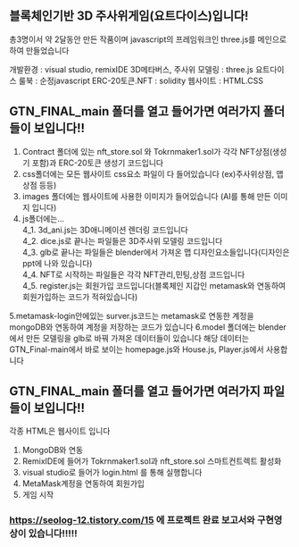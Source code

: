 ## 블록체인기반 3D 주사위게임(요트다이스)입니다!
총3명이서 약 2달동안 만든 작품이며 javascript의 프레임워크인 three.js를 메인으로 하여 만들었습니다 


개발환경 : visual studio, remixIDE
3D메타버스, 주사위 모델링 : three.js
요트다이스 룰북 : 순정javascript
ERC-20토큰.NFT : solidity
웹사이트 : HTML.CSS

## GTN_FINAL_main 폴더를 열고 들어가면 여러가지 폴더들이 보입니다!!

1. Contract 폴더에 있는 nft_store.sol 와 Tokrnmaker1.sol가 각각 NFT상점(생성기 포함)과 ERC-20토큰 생성기 코드입니다
2. css폴더에는 모든 웹사이트 css요소 파일이 다 들어있습니다 (ex)주사위상점, 맵상점 등등)
3. images 폴더에는 웹사이트에 사용한 이미지가 들어있습니다 (AI를 통해 만든 이미지 입니다)
4. js폴더에는...  
   4_1. 3d_ani.js는 3D애니메이션 렌더링 코드입니다  
   4_2. dice.js로 끝나는 파일들은 3D주사위 모델링 코드입니다  
   4_3. glb로 끝나는 파일들은 blender에서 가져온 맵 디자인요소들입니다(디자인은 ppt에 나와 있습니다)  
   4_4. NFT로 시작하는 파일들은 각각 NFT관리,민팅,상점 코드입니다  
   4_5. register.js는 회원가입 코드입니다(블록체인 지갑인 metamask와 연동하여 회원가입하는 코드가 적혀있습니다)  
   
5.metamask-login안에있는 surver.js코드는 metamask로 연동한 계정을 mongoDB와 연동하여 계정을 저장하는 코드가 있습니다
6.model 폴더에는 blender에서 만든 모델링을 glb로 바꿔 가져온 데이터들이 있습니다 해당 데이터는 GTN_Final-main에서 바로 보이는 homepage.js와 House.js, Player.js에서 사용합니다

## GTN_FINAL_main 폴더를 열고 들어가면 여러가지 파일들이 보입니다!!
각종 HTML은 웹사이트 입니다
1. MongoDB와 연동
2. RemixIDE에 들어가 Tokrnmaker1.sol과 nft_store.sol 스마트컨트렉트 활성화  
3. visual studio로 들어가 login.html 를 통해 실행합니다
4. MetaMask계정을 연동하여 회원가입
5. 게임 시작

   
### https://seolog-12.tistory.com/15 에 프로젝트 완료 보고서와 구현영상이 있습니다!!!!!
